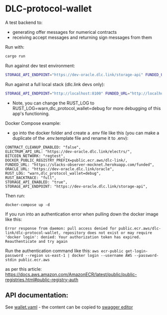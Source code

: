 # DLC-protocol-wallet

A test backend to:
* generating offer messages for numerical contracts
* receiving accept messages and returning sign messages from them

Run with:
```bash
cargo run
```

Run against dev test environment:

```bash
STORAGE_API_ENDPOINT="https://dev-oracle.dlc.link/storage-api" FUNDED_URL="https://stacks-observer-mocknet.herokuapp.com/funded" BTC_RPC_URL="electrs-btc2.dlc.link:18443/wallet/alice" RPC_USER="devnet2" RPC_PASS="devnet2" ORACLE_URL="https://dev-oracle.dlc.link/oracle" STORAGE_API_ENABLED=true RUST_LOG=warn,dlc_protocol_wallet=info cargo run
```

Run against a full local stack (dlc.link devs only):

```bash
STORAGE_API_ENDPOINT="http://localhost:8100" FUNDED_URL="http://localhost:8889/funded" BTC_RPC_URL="localhost:28443/wallet/alice" RPC_USER="devnet2" RPC_PASS="devnet2" ORACLE_URL="http://localhost:8080" RUST_BACKTRACE=full STORAGE_API_ENABLED=true RUST_LOG=warn,dlc_protocol_wallet=info cargo run
```

* Note, you can change the RUST_LOG to RUST_LOG=warn,dlc_protocol_wallet=debug for more debugging of this app's functioning.

Docker Compose example:

- go into the docker folder and create a .env file like this (you can make a duplicate of the .env.template file and rename it to .env):

```
CONTRACT_CLEANUP_ENABLED: "false",
ELECTRUM_API_URL: "https://dev-oracle.dlc.link/electrs/",
BITCOIN_NETWORK: "regtest",
DOCKER_PUBLIC_REGISTRY_PREFIX=public.ecr.aws/dlc-link/,
FUNDED_URL: "https://stacks-observer-mocknet.herokuapp.com/funded",
ORACLE_URL: "https://dev-oracle.dlc.link/oracle",
RUST_LOG: "warn,dlc_protocol_wallet=debug",
RUST_BACKTRACE: "full",
STORAGE_API_ENABLED: "true",
STORAGE_API_ENDPOINT: "https://dev-oracle.dlc.link/storage-api",
```

Then run:

```
docker-compose up -d
```

If you run into an authentication error when pulling down the docker image like this:

`Error response from daemon: pull access denied for public.ecr.aws/dlc-link/dlc-protocol-wallet, repository does not exist or may require 'docker login': denied: Your authorization token has expired. Reauthenticate and try again`

Run the authentication command like this:
`aws ecr-public get-login-password --region us-east-1 | docker login --username AWS --password-stdin public.ecr.aws`

as per this article: https://docs.aws.amazon.com/AmazonECR/latest/public/public-registries.html#public-registry-auth

## API documentation:

See [wallet.yaml](docs/wallet.yaml) - the content can be copied to [swagger editor](https://editor.swagger.io/)
